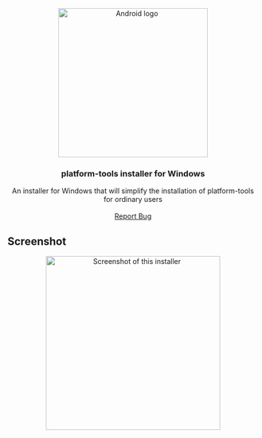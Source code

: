 <div align="center">
  <a href="https://github.com/okineadev/platform-tools-installer-gui">
    <img src="https://github.com/user-attachments/assets/0ac51b2b-edd6-4113-91ab-80ffa05cc130" width="300" alt="Android logo">
  </a>
  
  <h3>platform-tools installer for Windows</h3>

  <p align="center">
    An installer for Windows that will simplify the installation of platform-tools for ordinary users
    <br />
    <br />
    <a href="https://github.com/okineadev/platform-tools-installer-gui/issues/new?labels=bug">Report Bug</a>
  </p>
</div>

## Screenshot

<div align="center">
  <img alt="Screenshot of this installer" src="https://github.com/user-attachments/assets/ed7fc61c-d7fd-4aeb-97f2-0b48648d747d" height="350">
</div>

